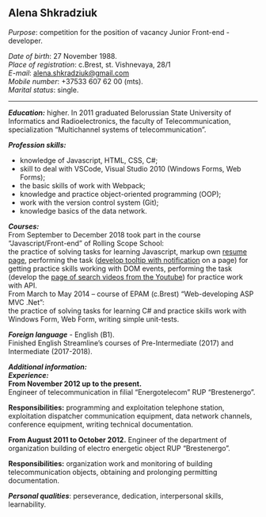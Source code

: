 ## Alena Shkradziuk ##

*Purpose*: competition for the position of vacancy Junior Front-end - developer.

*Date of birth*: 27 November 1988.    
*Place of registration*: c.Brest, st. Vishnevaya, 28/1   
*E-mail*: alena.shkradziuk@gmail.com  
*Mobile number*: +37533 607 62 00 (mts).  
*Marital status*: single. 
 
---

***Education:*** higher. 
In 2011 graduated Belorussian State University of Informatics and Radioelectronics, the faculty of Telecommunication, specialization “Multichannel systems of telecommunication”.
 
***Profession skills:*** 
 - knowledge of Javascript, HTML, CSS, С#;
- skill to deal with VSCode, Visual Studio 2010 (Windows Forms, Web Forms);
- the basic skills of work with Webpack;
- knowledge and practice object-oriented programming (ООP);
- work with the version control system (Git);
- knowledge basics of the data network.

***Courses:***  
From September to December 2018 took part in the course “Javascript/Front-end” of Rolling Scope School:  
the practice of solving tasks for learning Javascript, markup own [resume page](https://alenashkr.github.io/rsschool-codejam1-cv/),  performing the task ([develop tooltip with  notification](https://github.com/AlenaShkr/alenashkr-2018Q3/tree/codejam-dom) on a page) for getting practice skills working with DOM events, performing the task (develop the [page of search videos from the Youtube](https://github.com/AlenaShkr/youtube-client)) for  practice work with API.  
From March to May 2014 – course of EPAM (c.Brest) “Web-developing ASP MVC .Net”:  
the practice of solving tasks for learning C# and practice skills work with Windows Form, Web Form, writing simple unit-tests.

***Foreign language*** - English (В1).  
Finished English  Streamline’s courses of Pre-Intermediate (2017) and Intermediate (2017-2018).
 
***Additional information:***  
***Experience:***  
**From November 2012 up to the present.**  
Engineer of telecommunication in filial “Energotelecom” RUP “Brestenergo”.  

**Responsibilities:** programming and exploitation telephone station, exploitation dispatcher communication equipment, data network channels, conference equipment, writing technical documentation. 

**From August 2011 to October 2012.**
Engineer of the department of organization building of electro energetic object RUP “Brestenergo”.

**Responsibilities:** organization work and monitoring of building telecommunication objects, obtaining and prolonging permitting documentation.

***Personal qualities***: perseverance, dedication, interpersonal skills, learnability.

